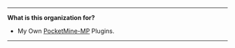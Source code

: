 <hr>

**What is this organization for?**
- My Own [PocketMine-MP](https://github.com/pmmp/PocketMine-MP) Plugins.

<hr>
